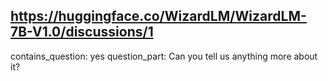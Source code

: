 ## https://huggingface.co/WizardLM/WizardLM-7B-V1.0/discussions/1

contains_question: yes
question_part: Can you tell us anything more about it?